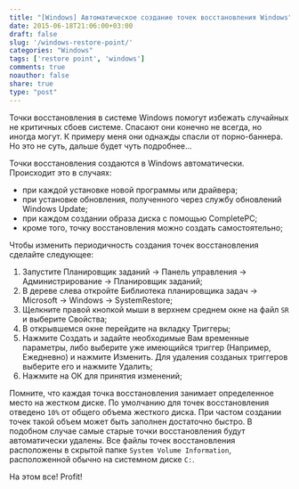 ```yaml
---
title: "[Windows] Автоматическое создание точек восстановления Windows"
date: 2015-06-18T21:06:00+03:00
draft: false
slug: '/windows-restore-point/'
categories: "Windows"
tags: ['restore point', 'windows']
comments: true
noauthor: false
share: true
type: "post"
---
```



Точки восстановления в системе Windows помогут избежать случайных не критичных сбоев системе. Спасают они конечно не всегда, но иногда могут. К примеру меня они однажды спасли от порно-баннера. Но это не суть, дальше будет чуть подробнее...

Точки восстановления создаются в Windows автоматически. Происходит это в случаях:
-   при каждой установке новой программы или драйвера;
-   при установке обновления, полученного через службу обновлений Windows Update;
-   при каждом создании образа диска с помощью CompletePC;
-   кроме того, точку восстановления можно создать самостоятельно;

Чтобы изменить периодичность создания точек восстановления сделайте следующее:

1.  Запустите Планировщик заданий -> Панель управления -> Администрирование -> Планировщик заданий;
2.  В дереве слева откройте Библиотека планировщика задач -> Microsoft -> Windows -> SystemRestore;
3.  Щелкните правой кнопкой мыши в верхнем среднем окне на файл `SR` и выберите Свойства;
4.  В открывшемся окне перейдите на вкладку Триггеры;
5.  Нажмите Создать и задайте необходимые Вам временные параметры, либо выберите уже имеющийся триггер (Например, Ежедневно) и нажмите Изменить. Для удаления созданых триггеров выберите его и нажмите Удалить;
6.  Нажмите на ОК для принятия изменений;

Помните, что каждая точка восстановления занимает определенное место на жестком диске. По умолчанию для точек восстановления отведено `10%` от общего объема жесткого диска. При частом создании точек такой объем может быть заполнен достаточно быстро. В подобном случае самые старые точки восстановления будут автоматически удалены. Все файлы точек восстановления расположены в скрытой папке `System Volume Information`, расположенной обычно на системном диске `С:`.

На этом все! Profit!
